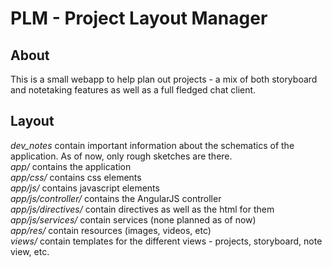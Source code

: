 # PLM - Project Layout Manager

## About
This is a small webapp to help plan out projects - a mix of both storyboard and notetaking features as well as a full fledged chat client.

## Layout
*dev\_notes* contain important information about the schematics of the application. As of now, only rough sketches are there.
<br />
*app/* contains the application
<br />
*app/css/* contains css elements
<br />
*app/js/* contains javascript elements
<br />
*app/js/controller/* contains the AngularJS controller
<br />
*app/js/directives/* contain directives as well as the html for them
<br />
*app/js/services/* contain services (none planned as of now)
<br />
*app/res/* contain resources (images, videos, etc)
<br />
*views/* contain templates for the different views - projects, storyboard, note view, etc.
<br />


